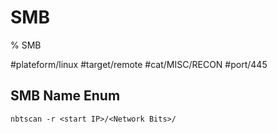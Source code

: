 # SMB

% SMB

#plateform/linux #target/remote #cat/MISC/RECON #port/445

## SMB Name Enum

```
nbtscan -r <start IP>/<Network Bits>/
```
